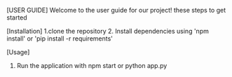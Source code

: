 [USER GUIDE]
Welcome to the user guide for our project! these steps to get started

[Installation]
1.clone the repository
2. Install dependencies using 'npm install' or 'pip install -r requirements'


[Usage]

1. Run the application with npm start or python app.py
